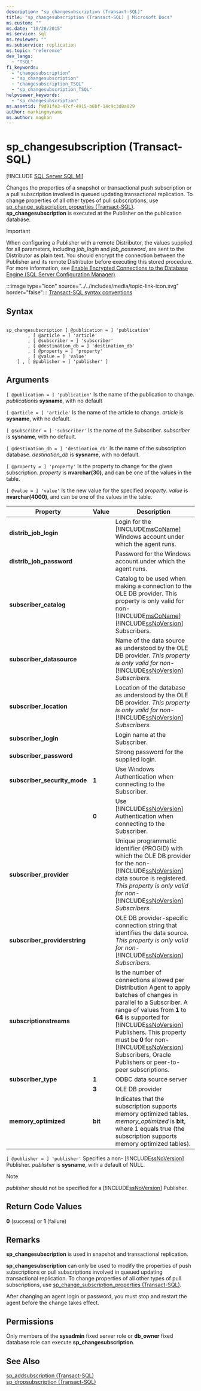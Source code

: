 ```yaml
---
description: "sp_changesubscription (Transact-SQL)"
title: "sp_changesubscription (Transact-SQL) | Microsoft Docs"
ms.custom: ""
ms.date: "10/28/2015"
ms.service: sql
ms.reviewer: ""
ms.subservice: replication
ms.topic: "reference"
dev_langs: 
  - "TSQL"
f1_keywords: 
  - "changesubscription"
  - "sp_changesubscription"
  - "changesubscription_TSQL"
  - "sp_changesubscription_TSQL"
helpviewer_keywords: 
  - "sp_changesubscription"
ms.assetid: f9d91fe3-47cf-4915-b6bf-14c9c3d8a029
author: markingmyname
ms.author: maghan
---
```

# sp_changesubscription (Transact-SQL)
[!INCLUDE [SQL Server SQL MI](../../includes/applies-to-version/sql-asdbmi.md)]

  Changes the properties of a snapshot or transactional push subscription or a pull subscription involved in queued updating transactional replication. To change properties of all other types of pull subscriptions, use [sp_change_subscription_properties &#40;Transact-SQL&#41;](../../relational-databases/system-stored-procedures/sp-change-subscription-properties-transact-sql.md). **sp_changesubscription** is executed at the Publisher on the publication database.  
  
> [!IMPORTANT]  
>  When configuring a Publisher with a remote Distributor, the values supplied for all parameters, including *job_login* and *job_password*, are sent to the Distributor as plain text. You should encrypt the connection between the Publisher and its remote Distributor before executing this stored procedure. For more information, see [Enable Encrypted Connections to the Database Engine &#40;SQL Server Configuration Manager&#41;](../../database-engine/configure-windows/enable-encrypted-connections-to-the-database-engine.md).  
  
 :::image type="icon" source="../../includes/media/topic-link-icon.svg" border="false"::: [Transact-SQL syntax conventions](../../t-sql/language-elements/transact-sql-syntax-conventions-transact-sql.md)  
  
## Syntax  
  
```  
  
sp_changesubscription [ @publication = ] 'publication'  
        , [ @article = ] 'article'  
        , [ @subscriber = ] 'subscriber'  
        , [ @destination_db = ] 'destination_db'  
        , [ @property = ] 'property'  
        , [ @value = ] 'value'  
    [ , [ @publisher = ] 'publisher' ]  
```  
  
## Arguments  
`[ @publication = ] 'publication'`
 Is the name of the publication to change. *publication*is **sysname**, with no default  
  
`[ @article = ] 'article'`
 Is the name of the article to change. *article* is **sysname**, with no default.  
  
`[ @subscriber = ] 'subscriber'`
 Is the name of the Subscriber. *subscriber* is **sysname**, with no default.  
  
`[ @destination_db = ] 'destination_db'`
 Is the name of the subscription database. *destination_db* is **sysname**, with no default.  
  
`[ @property = ] 'property'`
 Is the property to change for the given subscription. *property* is **nvarchar(30)**, and can be one of the values in the table.  
  
`[ @value = ] 'value'`
 Is the new value for the specified *property*. *value* is **nvarchar(4000)**, and can be one of the values in the table.  
  
|Property|Value|Description|  
|--------------|-----------|-----------------|  
|**distrib_job_login**||Login for the [!INCLUDE[msCoName](../../includes/msconame-md.md)] Windows account under which the agent runs.|  
|**distrib_job_password**||Password for the Windows account under which the agent runs.|  
|**subscriber_catalog**||Catalog to be used when making a connection to the OLE DB provider. This property is only valid for non-[!INCLUDE[msCoName](../../includes/msconame-md.md)] [!INCLUDE[ssNoVersion](../../includes/ssnoversion-md.md)] Subscribers.|  
|**subscriber_datasource**||Name of the data source as understood by the OLE DB provider. *This property is only valid for non-*[!INCLUDE[ssNoVersion](../../includes/ssnoversion-md.md)] *Subscribers.*|  
|**subscriber_location**||Location of the database as understood by the OLE DB provider. *This property is only valid for non-*[!INCLUDE[ssNoVersion](../../includes/ssnoversion-md.md)] *Subscribers.*|  
|**subscriber_login**||Login name at the Subscriber.|  
|**subscriber_password**||Strong password for the supplied login.|  
|**subscriber_security_mode**|**1**|Use Windows Authentication when connecting to the Subscriber.|  
||**0**|Use [!INCLUDE[ssNoVersion](../../includes/ssnoversion-md.md)] Authentication when connecting to the Subscriber.|  
|**subscriber_provider**||Unique programmatic identifier (PROGID) with which the OLE DB provider for the non-[!INCLUDE[ssNoVersion](../../includes/ssnoversion-md.md)] data source is registered. *This property is only valid for non-*[!INCLUDE[ssNoVersion](../../includes/ssnoversion-md.md)] *Subscribers.*|  
|**subscriber_providerstring**||OLE DB provider-specific connection string that identifies the data source. *This property is only valid for non-*[!INCLUDE[ssNoVersion](../../includes/ssnoversion-md.md)] *Subscribers.*|  
|**subscriptionstreams**||Is the number of connections allowed per Distribution Agent to apply batches of changes in parallel to a Subscriber. A range of values from **1** to **64** is supported for [!INCLUDE[ssNoVersion](../../includes/ssnoversion-md.md)] Publishers. This property must be **0** for non-[!INCLUDE[ssNoVersion](../../includes/ssnoversion-md.md)] Subscribers, Oracle Publishers or peer-to-peer subscriptions.|  
|**subscriber_type**|**1**|ODBC data source server|  
||**3**|OLE DB provider|  
|**memory_optimized**|**bit**|Indicates that  the subscription supports memory optimized tables. *memory_optimized* is **bit**, where 1 equals true (the subscription supports memory optimized tables).|  
  
`[ @publisher = ] 'publisher'`
 Specifies a non- [!INCLUDE[ssNoVersion](../../includes/ssnoversion-md.md)] Publisher. *publisher* is **sysname**, with a default of NULL.  
  
> [!NOTE]  
>  *publisher* should not be specified for a [!INCLUDE[ssNoVersion](../../includes/ssnoversion-md.md)] Publisher.  
  
## Return Code Values  
 **0** (success) or **1** (failure)  
  
## Remarks  
 **sp_changesubscription** is used in snapshot and transactional replication.  
  
 **sp_changesubscription** can only be used to modify the properties of push subscriptions or pull subscriptions involved in queued updating transactional replication. To change properties of all other types of pull subscriptions, use [sp_change_subscription_properties &#40;Transact-SQL&#41;](../../relational-databases/system-stored-procedures/sp-change-subscription-properties-transact-sql.md).  
  
 After changing an agent login or password, you must stop and restart the agent before the change takes effect.  
  
## Permissions  
 Only members of the **sysadmin** fixed server role or **db_owner** fixed database role can execute **sp_changesubscription**.  
  
## See Also  
 [sp_addsubscription &#40;Transact-SQL&#41;](../../relational-databases/system-stored-procedures/sp-addsubscription-transact-sql.md)   
 [sp_dropsubscription &#40;Transact-SQL&#41;](../../relational-databases/system-stored-procedures/sp-dropsubscription-transact-sql.md)  
  
  
